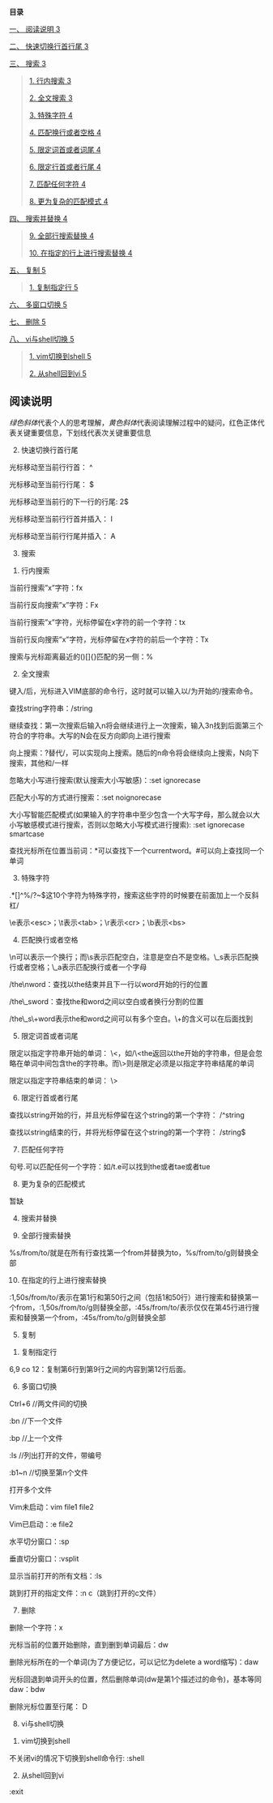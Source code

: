 **目录**

[一、 阅读说明 3](#_Toc532847451)

[二、 快速切换行首行尾 3](#_Toc532847452)

[三、 搜索 3](#_Toc532847453)

> [1. 行内搜索 3](#_Toc532847454)
> 
> [2. 全文搜索 3](#_Toc532847455)
> 
> [3. 特殊字符 4](#_Toc532847456)
> 
> [4. 匹配换行或者空格 4](#_Toc532847457)
> 
> [5. 限定词首或者词尾 4](#_Toc532847458)
> 
> [6. 限定行首或者行尾 4](#_Toc532847459)
> 
> [7. 匹配任何字符 4](#_Toc532847460)
> 
> [8. 更为复杂的匹配模式 4](#_Toc532847461)

[四、 搜索并替换 4](#_Toc532847462)

> [9. 全部行搜索替换 4](#_Toc532847463)
> 
> [10. 在指定的行上进行搜索替换 4](#_Toc532847464)

[五、 复制 5](#_Toc532847465)

> [1. 复制指定行 5](#_Toc532847466)

[六、 多窗口切换 5](#_Toc532847467)

[七、 删除 5](#_Toc532847468)

[八、 vi与shell切换 5](#_Toc532847469)

> [1. vim切换到shell 5](#_Toc532847470)
> 
> [2. 从shell回到vi 5](#_Toc532847471)

## 阅读说明  

*绿色斜体*代表个人的思考理解，*黄色斜体*代表阅读理解过程中的疑问，红色正体代表关键重要信息，<span class="underline">下划线</span>代表次关键重要信息

2.  <span id="_Toc532847452" class="anchor"></span>快速切换行首行尾

光标移动至当前行行首： ^

光标移动至当前行行尾： $

光标移动至当前行的下一行的行尾: 2$

光标移动至当前行行首并插入： I

光标移动至当前行行尾并插入： A

3.  <span id="_Toc532847453" class="anchor"></span>搜索

<!-- end list -->

1.  <span id="_Toc532847454" class="anchor"></span>行内搜索

当前行搜索”x”字符：fx

当前行反向搜索”x”字符：Fx

当前行搜索”x”字符，光标停留在x字符的前一个字符：tx

当前行反向搜索”x”字符，光标停留在x字符的前后一个字符：Tx

搜索与光标距离最近的()\[\]{}匹配的另一侧：%

2.  <span id="_Toc532847455" class="anchor"></span>全文搜索

键入/后，光标进入VIM底部的命令行，这时就可以输入以/为开始的/搜索命令。

查找string字符串：/string

继续查找：第一次搜索后输入n将会继续进行上一次搜索，输入3n找到后面第三个符合的字符串。大写的N会在反方向即向上进行搜索

向上搜索：?替代/，可以实现向上搜索。随后的n命令将会继续向上搜索，N向下搜索，其他和/一样

忽略大小写进行搜索(默认搜索大小写敏感)：:set ignorecase

匹配大小写的方式进行搜索：:set noignorecase

大小写智能匹配模式(如果输入的字符串中至少包含一个大写字母，那么就会以大小写敏感模式进行搜索，否则以忽略大小写模式进行搜索): :set
ignorecase smartcase

查找光标所在位置当前词：\*可以查找下一个currentword。\#可以向上查找同一个单词

3.  <span id="_Toc532847456" class="anchor"></span>特殊字符

.\*\[\]^%/?\~$这10个字符为特殊字符，搜索这些字符的时候要在前面加上一个反斜杠/

\\e表示\<esc\>；\\t表示\<tab\>；\\r表示\<cr\>；\\b表示\<bs\>

4.  <span id="_Toc532847457" class="anchor"></span>匹配换行或者空格

\\n可以表示一个换行；而\\s表示匹配空白，注意是空白不是空格。\\\_s表示匹配换行或者空格；\\\_a表示匹配换行或者一个字母

/the\\nword：查找以the结束并且下一行以word开始的行的位置

/the\\\_sword：查找the和word之间以空白或者换行分割的位置

/the\\\_s\\+word表示the和word之间可以有多个空白。\\+的含义可以在后面找到

5.  <span id="_Toc532847458" class="anchor"></span>限定词首或者词尾

限定以指定字符串开始的单词：
\\\<，如/\\\<the返回以the开始的字符串，但是会忽略在单词中间包含the的字符串。而\\\>则是限定必须是以指定字符串结尾的单词

限定以指定字符串结束的单词： \\\>

6.  <span id="_Toc532847459" class="anchor"></span>限定行首或者行尾

查找以string开始的行，并且光标停留在这个string的第一个字符： /^string

查找以string结束的行，并将光标停留在这个string的第一个字符： /string$

7.  <span id="_Toc532847460" class="anchor"></span>匹配任何字符

句号.可以匹配任何一个字符：如/t.e可以找到the或者tae或者tue

8.  <span id="_Toc532847461" class="anchor"></span>更为复杂的匹配模式

暂缺

4.  <span id="_Toc532847462" class="anchor"></span>搜索并替换

<!-- end list -->

9.  <span id="_Toc532847463" class="anchor"></span>全部行搜索替换

%s/from/to/就是在所有行查找第一个from并替换为to，%s/from/to/g则替换全部

10. <span id="_Toc532847464" class="anchor"></span>在指定的行上进行搜索替换

:1,50s/from/to/表示在第1行和第50行之间（包括1和50行）进行搜索和替换第一个from，:1,50s/from/to/g则替换全部，:45s/from/to/表示仅仅在第45行进行搜索和替换第一个from，:45s/from/to/g则替换全部

5.  <span id="_Toc532847465" class="anchor"></span>复制

<!-- end list -->

1.  <span id="_Toc532847466" class="anchor"></span>复制指定行

6,9 co 12：复制第6行到第9行之间的内容到第12行后面。

6.  <span id="_Toc532847467" class="anchor"></span>多窗口切换

Ctrl+6 //两文件间的切换

:bn //下一个文件

:bp //上一个文件

:ls //列出打开的文件，带编号

:b1\~n //切换至第n个文件

打开多个文件

Vim未启动：vim file1 file2

Vim已启动：:e file2

水平切分窗口：:sp

垂直切分窗口：:vsplit

显示当前打开的所有文档：:ls

跳到打开的指定文件：:n c（跳到打开的c文件）

7.  <span id="_Toc532847468" class="anchor"></span>删除

删除一个字符：x

光标当前的位置开始删除，直到删到单词最后：dw

删除光标所在的一个单词(为了方便记忆，可以记忆为delete a word缩写)：daw

光标回退到单词开头的位置，然后删除单词(dw是第1个描述过的命令)，基本等同daw：bdw

删除光标位置至行尾： D

8.  <span id="_Toc532847469" class="anchor"></span>vi与shell切换

<!-- end list -->

1.  <span id="_Toc532847470" class="anchor"></span>vim切换到shell

不关闭vi的情况下切换到shell命令行: :shell

2.  <span id="_Toc532847471" class="anchor"></span>从shell回到vi

:exit
